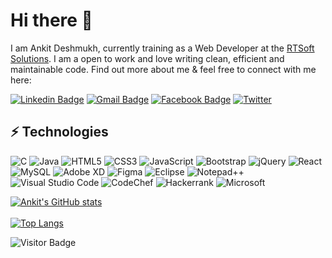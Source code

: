 # Hi there 👋

I am Ankit Deshmukh, currently training as a Web Developer at the [RTSoft Solutions](http://rtsoftsolutions.com/). I am a open to work and love writing clean, efficient and maintainable code. Find out more about me & feel free to connect with me here:

[![Linkedin Badge](https://img.shields.io/badge/-deshmukhankit-blue?style=flat-square&logo=Linkedin&logoColor=white&link=https://www.linkedin.com/in/deshmukhankit/)](https://www.linkedin.com/in/deshmukhankit/)
[![Gmail Badge](https://img.shields.io/badge/-deshmukhankit678@gmail.com-c14438?style=flat-square&logo=Gmail&logoColor=white&link=mailto:deshmukhankit678@gmail.com)](mailto:deshmukhankit678@gmail.com)
[![Facebook Badge](https://img.shields.io/badge/ankitdeshmukh-1877F2?style=flat-square&logo=facebook&logoColor=white&link=https://www.facebook.com/ankit.deshmukh.9809/)](https://www.facebook.com/ankit.deshmukh.9809/)
[![Twitter](https://img.shields.io/badge/ankitdeshmukh-%231DA1F2.svg?style=flat-square&logo=Twitter&logoColor=white&link=https://twitter.com/_ankit_deshmukh)](https://twitter.com/_ankit_deshmukh)

## ⚡ Technologies
![C](https://img.shields.io/badge/c-%2300599C.svg?style=for-the-badge&logo=c&logoColor=white)
![Java](https://img.shields.io/badge/java-%23ED8B00.svg?style=for-the-badge&logo=java&logoColor=white)
![HTML5](https://img.shields.io/badge/html5-%23E34F26.svg?style=for-the-badge&logo=html5&logoColor=white)
![CSS3](https://img.shields.io/badge/css3-%231572B6.svg?style=for-the-badge&logo=css3&logoColor=white)
![JavaScript](https://img.shields.io/badge/javascript-%23323330.svg?style=for-the-badge&logo=javascript&logoColor=%23F7DF1E)
![Bootstrap](https://img.shields.io/badge/bootstrap-%23563D7C.svg?style=for-the-badge&logo=bootstrap&logoColor=white)
![jQuery](https://img.shields.io/badge/jquery-%230769AD.svg?style=for-the-badge&logo=jquery&logoColor=white)
![React](https://img.shields.io/badge/reactjs-%2320232a.svg?style=for-the-badge&logo=react&logoColor=%2361DAFB)
![MySQL](https://img.shields.io/badge/mysql-%2300f.svg?style=for-the-badge&logo=mysql&logoColor=white)
![Adobe XD](https://img.shields.io/badge/Adobe%20XD-470137?style=for-the-badge&logo=Adobe%20XD&logoColor=#FF61F6)
![Figma](https://img.shields.io/badge/figma-%23F24E1E.svg?style=for-the-badge&logo=figma&logoColor=white)
![Eclipse](https://img.shields.io/badge/Eclipse-FE7A16.svg?style=for-the-badge&logo=Eclipse&logoColor=white)
![Notepad++](https://img.shields.io/badge/Notepad++-90E59A.svg?style=for-the-badge&logo=notepad%2b%2b&logoColor=black)
![Visual Studio Code](https://img.shields.io/badge/Visual%20Studio%20Code-0078d7.svg?style=for-the-badge&logo=visual-studio-code&logoColor=white)
![CodeChef](https://img.shields.io/badge/CodeChef-%23964B00.svg?style=for-the-badge&logo=CodeChef&logoColor=white)
![Hackerrank](https://img.shields.io/badge/-Hackerrank-2EC866?style=for-the-badge&logo=HackerRank&logoColor=white)
![Microsoft](https://img.shields.io/badge/Microsoft-0078D4?style=for-the-badge&logo=microsoft&logoColor=white)


[![Ankit's GitHub stats](https://github-readme-stats.vercel.app/api?username=deshmukh-ankit&show_icons=true&theme=radical)](https://github.com/deshmukh-ankit/github-readme-stats)<br><br>
[![Top Langs](https://github-readme-stats.vercel.app/api/top-langs/?username=deshmukh-ankit&langs_count=5)](https://github.com/deshmukh-ankit/github-readme-stats)

![Visitor Badge](https://visitor-badge.laobi.icu/badge?page_id=deshmukh-ankit.deshmukh-ankit)
